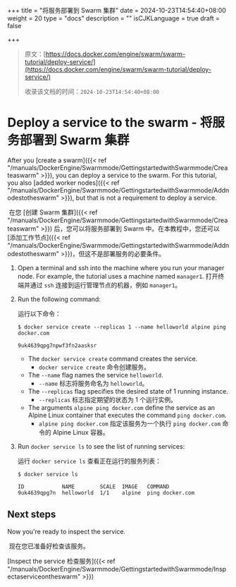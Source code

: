 +++
title = "将服务部署到 Swarm 集群"
date = 2024-10-23T14:54:40+08:00
weight = 20
type = "docs"
description = ""
isCJKLanguage = true
draft = false

+++

> 原文：[https://docs.docker.com/engine/swarm/swarm-tutorial/deploy-service/](https://docs.docker.com/engine/swarm/swarm-tutorial/deploy-service/)
>
> 收录该文档的时间：`2024-10-23T14:54:40+08:00`

# Deploy a service to the swarm - 将服务部署到 Swarm 集群

After you [create a swarm]({{< ref "/manuals/DockerEngine/Swarmmode/GettingstartedwithSwarmmode/Createaswarm" >}}), you can deploy a service to the swarm. For this tutorial, you also [added worker nodes]({{< ref "/manuals/DockerEngine/Swarmmode/GettingstartedwithSwarmmode/Addnodestotheswarm" >}}), but that is not a requirement to deploy a service.

​	在您 [创建 Swarm 集群]({{< ref "/manuals/DockerEngine/Swarmmode/GettingstartedwithSwarmmode/Createaswarm" >}}) 后，您可以将服务部署到 Swarm 中。在本教程中，您还可以 [添加工作节点]({{< ref "/manuals/DockerEngine/Swarmmode/GettingstartedwithSwarmmode/Addnodestotheswarm" >}})，但这不是部署服务的必要条件。

1. Open a terminal and ssh into the machine where you run your manager node. For example, the tutorial uses a machine named `manager1`. 打开终端并通过 `ssh` 连接到运行管理节点的机器，例如 `manager1`。

2. Run the following command:

   运行以下命令：

   ```console
   $ docker service create --replicas 1 --name helloworld alpine ping docker.com
   
   9uk4639qpg7npwf3fn2aasksr
   ```

   - The `docker service create` command creates the service.
     - `docker service create` 命令创建服务。
   - The `--name` flag names the service `helloworld`.
     - `--name` 标志将服务命名为 `helloworld`。
   - The `--replicas` flag specifies the desired state of 1 running instance.
     - `--replicas` 标志指定期望的状态为 1 个运行实例。
   - The arguments `alpine ping docker.com` define the service as an Alpine Linux container that executes the command `ping docker.com`.
     - `alpine ping docker.com` 指定该服务为一个执行 `ping docker.com` 命令的 Alpine Linux 容器。

3. Run `docker service ls` to see the list of running services:

   运行 `docker service ls` 查看正在运行的服务列表：

   ```console
   $ docker service ls
   
   ID            NAME        SCALE  IMAGE   COMMAND
   9uk4639qpg7n  helloworld  1/1    alpine  ping docker.com
   ```

## Next steps

Now you're ready to inspect the service.

​	现在您已准备好检查该服务。

[Inspect the service 检查服务]({{< ref "/manuals/DockerEngine/Swarmmode/GettingstartedwithSwarmmode/Inspectaserviceontheswarm" >}})
